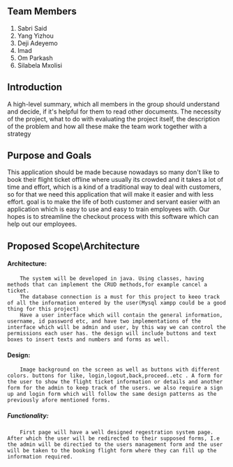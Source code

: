 ## Team Members
1. Sabri Said
2. Yang Yizhou
3. Deji Adeyemo
4. Imad
5. Om Parkash
6. Silabela Mxolisi

## Introduction

A high-level summary, which all members in the group should understand and decide,
if it's helpful for them to read other documents.
The necessity of the project, what to do with evaluating the project itself, the description of the problem and how all these
make the team work together with a strategy

## Purpose and Goals

This application should be made because nowadays so many don't like to book their flight ticket offline where usually its crowded and it takes a lot of time and effort,
which is a kind of a traditional way to deal with customers,
so for that we need this application that will make it easier and with less effort. goal is to make the life of both customer and servant easier with an application which is easy to use and easy to train employees with. Our hopes is to streamline the checkout process with this software which can help out our employees.

## Proposed Scope\Architecture

  #### Architecture:

        The system will be developed in java. Using classes, having methods that can implement the CRUD methods,for example cancel a ticket.
        The database connection is a must for this project to keeo track of all the information entered by the user(Mysql xampp could be a good thing for this project) 
        Have a user interface which will contain the general information, username, id password etc, and have two implementations of the interface which will be admin and user, by this way we can control the permissions each user has. the design will include buttons and text boxes to insert texts and numbers and forms as well.

#### Design:
        Image background on the screen as well as buttons with different colors. buttons for like, login,logout,back,proceed..etc . A form for the user to show the flight ticket information or details and another form for the admin to keep track of the users. we also require a sign up and login form which will follow the same design patterns as the previously afore mentioned forms. 

##### Functionality:
        First page will have a well designed regestration system page. After which the user will be redirected to their supposed forms, I.e the admin will be directied to the users management form and the user will be taken to the booking flight form where they can fill up the information required.